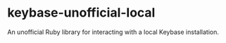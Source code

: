 keybase-unofficial-local
========================

An unofficial Ruby library for interacting with a local Keybase installation.
